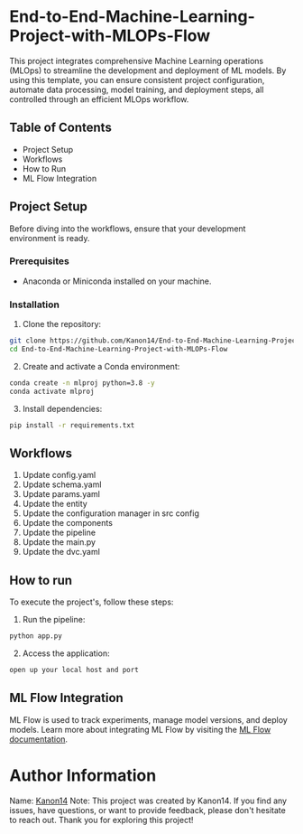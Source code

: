 # End-to-End-Machine-Learning-Project-with-MLOPs-Flow

This project integrates comprehensive Machine Learning operations (MLOps) to streamline the development and deployment of ML models. By using this template, you can ensure consistent project configuration, automate data processing, model training, and deployment steps, all controlled through an efficient MLOps workflow.

## Table of Contents
- Project Setup
- Workflows
- How to Run
- ML Flow Integration

## Project Setup
Before diving into the workflows, ensure that your development environment is ready.

### Prerequisites
- Anaconda or Miniconda installed on your machine.

### Installation
1. Clone the repository:
```bash
git clone https://github.com/Kanon14/End-to-End-Machine-Learning-Project-with-MLOPs-Flow.git
cd End-to-End-Machine-Learning-Project-with-MLOPs-Flow
```

2. Create and activate a Conda environment:
```bash
conda create -n mlproj python=3.8 -y
conda activate mlproj
```

3. Install dependencies:
```bash
pip install -r requirements.txt
```

## Workflows
1. Update config.yaml
2. Update schema.yaml
3. Update params.yaml
4. Update the entity
5. Update the configuration manager in src config
6. Update the components
7. Update the pipeline
8. Update the main.py
9. Update the dvc.yaml

## How to run
To execute the project's, follow these steps:
1. Run the pipeline:
```bash
python app.py
```

2. Access the application:
```bash
open up your local host and port
```

## ML Flow Integration
ML Flow is used to track experiments, manage model versions, and deploy models. Learn more about integrating ML Flow by visiting the [ML Flow documentation](https://mlflow.org/docs/latest/index.html).

# Author Information
Name: [Kanon14](https://github.com/Kanon14)
Note: This project was created by Kanon14. If you find any issues, have questions, or want to provide feedback, please don't hesitate to reach out. Thank you for exploring this project!
